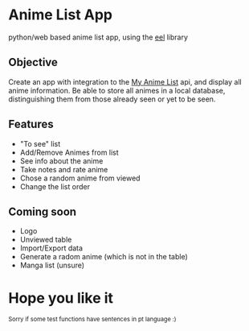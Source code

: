 # Anime List App
python/web based anime list app, using the [eel](https://github.com/ChrisKnott/Eel) library

## Objective
Create an app with integration to the [My Anime List](https://myanimelist.net/) api, and display all anime information. Be able to store all animes in a local database, distinguishing them from those already seen or yet to be seen.

## Features
- "To see" list
- Add/Remove Animes from list
- See info about the anime
- Take notes and rate anime
- Chose a random anime from viewed
- Change the list order

## Coming soon
- Logo
- Unviewed table
- Import/Export data
- Generate a radom anime (which is not in the table)
- Manga list (unsure)

# Hope you like it

<small>Sorry if some test functions have sentences in pt language :)<small>